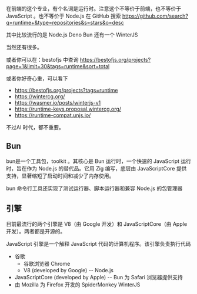 在前端的这个专业，有个名词是运行时。注意这个不等价于前端，也不等价于JavaScript 。也不等价于 Node.js
在 GitHub 搜索 https://github.com/search?q=runtime+&type=repositories&s=stars&o=desc

其中比较流行的是 Node.js Deno Bun 还有一个 WinterJS

当然还有很多。

或者你可以在：bestofjs 中查询 https://bestofjs.org/projects?page=1&limit=30&tags=runtime&sort=total

或者你好奇心重，可以看下

- https://bestofjs.org/projects?tags=runtime
- https://wintercg.org/
- https://wasmer.io/posts/winterjs-v1
- https://runtime-keys.proposal.wintercg.org/
- https://runtime-compat.unjs.io/

不过AI 时代，都不重要。

## Bun

bun是一个工具包，toolkit 。其核心是 Bun 运行时，一个快速的 JavaScript 运行时，旨在作为 Node.js 的替代品。它用 Zig 编写，底层由 JavaScriptCore 提供支持，显著缩短了启动时间和减少了内存使用。

bun 命令行工具还实现了测试运行器、脚本运行器和兼容 Node.js 的包管理器

## 引擎

目前最流行的两个引擎是 V8（由 Google 开发）和 JavaScriptCore（由 Apple 开发）。两者都是开源的。

JavaScript 引擎是一个解释 JavaScript 代码的计算机程序。该引擎负责执行代码

- 谷歌
  - 谷歌浏览器 Chrome
  - V8 (developed by Google) -- Node.js
- JavaScriptCore (developed by Apple) -- Bun 为 Safari 浏览器提供支持
- 由 Mozilla 为 Firefox 开发的 SpiderMonkey WinterJS
